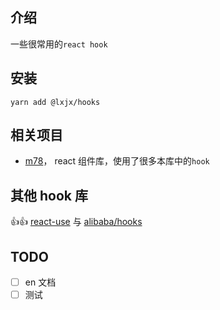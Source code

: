 ## 介绍

一些很常用的`react hook`

## 安装

`yarn add @lxjx/hooks`

## 相关项目

- [m78](https://github.com/Iixianjie/m78)， react 组件库，使用了很多本库中的`hook`

## 其他 hook 库

👍👍 [react-use](https://github.com/streamich/react-use) 与 [alibaba/hooks](https://github.com/alibaba/hooks)

## TODO

- [ ] en 文档
- [ ] 测试
